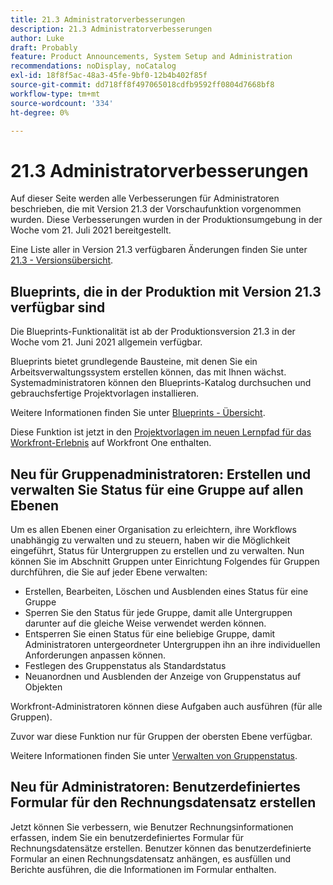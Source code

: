 ```yaml
---
title: 21.3 Administratorverbesserungen
description: 21.3 Administratorverbesserungen
author: Luke
draft: Probably
feature: Product Announcements, System Setup and Administration
recommendations: noDisplay, noCatalog
exl-id: 18f8f5ac-48a3-45fe-9bf0-12b4b402f85f
source-git-commit: dd718ff8f497065018cdfb9592ff0804d7668bf8
workflow-type: tm+mt
source-wordcount: '334'
ht-degree: 0%

---
```


# 21.3 Administratorverbesserungen

Auf dieser Seite werden alle Verbesserungen für Administratoren beschrieben, die mit Version 21.3 der Vorschaufunktion vorgenommen wurden. Diese Verbesserungen wurden in der Produktionsumgebung in der Woche vom 21. Juli 2021 bereitgestellt.

Eine Liste aller in Version 21.3 verfügbaren Änderungen finden Sie unter [21.3 - Versionsübersicht](../../../product-announcements/product-releases/21.3-release-activity/21-3-release-overview.md).

## Blueprints, die in der Produktion mit Version 21.3 verfügbar sind

Die Blueprints-Funktionalität ist ab der Produktionsversion 21.3 in der Woche vom 21. Juni 2021 allgemein verfügbar.

Blueprints bietet grundlegende Bausteine, mit denen Sie ein Arbeitsverwaltungssystem erstellen können, das mit Ihnen wächst. Systemadministratoren können den Blueprints-Katalog durchsuchen und gebrauchsfertige Projektvorlagen installieren.

Weitere Informationen finden Sie unter [Blueprints - Übersicht](../../../administration-and-setup/blueprints/blueprints-overview.md).

Diese Funktion ist jetzt in den [Projektvorlagen im neuen Lernpfad für das Workfront-Erlebnis](https://one.workfront.com/s/learningpath4/project-templates-in-the-new-workfront-experience-MCGLS7GRNLDZDFPF6AEOGIDZFDG4) auf Workfront One enthalten.

## Neu für Gruppenadministratoren: Erstellen und verwalten Sie Status für eine Gruppe auf allen Ebenen

Um es allen Ebenen einer Organisation zu erleichtern, ihre Workflows unabhängig zu verwalten und zu steuern, haben wir die Möglichkeit eingeführt, Status für Untergruppen zu erstellen und zu verwalten. Nun können Sie im Abschnitt Gruppen unter Einrichtung Folgendes für Gruppen durchführen, die Sie auf jeder Ebene verwalten:

* Erstellen, Bearbeiten, Löschen und Ausblenden eines Status für eine Gruppe
* Sperren Sie den Status für jede Gruppe, damit alle Untergruppen darunter auf die gleiche Weise verwendet werden können.
* Entsperren Sie einen Status für eine beliebige Gruppe, damit Administratoren untergeordneter Untergruppen ihn an ihre individuellen Anforderungen anpassen können.
* Festlegen des Gruppenstatus als Standardstatus
* Neuanordnen und Ausblenden der Anzeige von Gruppenstatus auf Objekten

Workfront-Administratoren können diese Aufgaben auch ausführen (für alle Gruppen).

Zuvor war diese Funktion nur für Gruppen der obersten Ebene verfügbar.

Weitere Informationen finden Sie unter [Verwalten von Gruppenstatus](../../../administration-and-setup/manage-groups/manage-group-statuses/manage-group-statuses.md).

## Neu für Administratoren: Benutzerdefiniertes Formular für den Rechnungsdatensatz erstellen

Jetzt können Sie verbessern, wie Benutzer Rechnungsinformationen erfassen, indem Sie ein benutzerdefiniertes Formular für Rechnungsdatensätze erstellen. Benutzer können das benutzerdefinierte Formular an einen Rechnungsdatensatz anhängen, es ausfüllen und Berichte ausführen, die die Informationen im Formular enthalten.